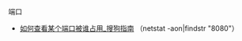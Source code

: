 端口

*   [如何查看某个端口被谁占用_搜狗指南](http://zhinan.sogou.com/guide/detail/?id=1610009709) （netstat -aon|findstr "8080"）